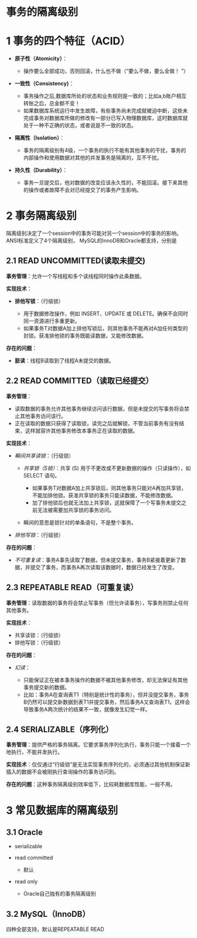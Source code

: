 # 事务的隔离级别

# 1 事务的四个特征（ACID）

- **原⼦性（Atomicity）**：

  - 操作要么全部成功，否则回滚，什么也不做（“要么不做，要么全做！ ”）
- **⼀致性（Consistency)**：

  - 事务操作之后,数据库所处的状态和业务规则是⼀致的；⽐如a,b账户相互转账之后，总⾦额不变！
  - 如果数据库系统运⾏中发⽣故障，有些事务尚未完成就被迫中断，这些未完成事务对数据库所做的修改有⼀部分已写⼊物理数据库，这时数据库就处于⼀种不正确的状态，或者说是不⼀致的状态。
- **隔离性（Isolation）**：

  - 事务的隔离级别有4级，⼀个事务的执⾏不能有其他事务的⼲扰，事务的内部操作和使⽤数据对其他的并发事务是隔离的，互不⼲扰。
- **持久性（Durability）**：

  - 事务⼀旦提交后，他对数据的改变应该永久性的，不能回滚。接下来其他的操作或者故障不会对已经提交了的事务产⽣影响。

# 2 事务隔离级别

隔离级别决定了⼀个session中的事务可能对另⼀个session中的事务的影响。 ANSI标准定义了4个隔离级别， MySQL的InnoDB和Oracle都⽀持，分别是

## 2.1 READ UNCOMMITTED(读取未提交)

**事务管理**：允许一个写线程和多个读线程同时操作此条数据。

**实现技术**：

- **排他写锁**：（行级锁）

  - 用于数据修改操作，例如 INSERT、UPDATE 或 DELETE。确保不会同时同一资源进行多重更新。
  - 如果事务T对数据A加上排他写锁后，则其他事务不能再对A加任何类型的封锁。获准排他锁的事务既能读数据，又能修改数据。

**存在的问题**：

- **脏读**：线程B读取到了线程A未提交的数据。

## 2.2 READ COMMITTED（读取已经提交）

**事务管理**：

- 读取数据的事务允许其他事务继续访问该行数据，但是未提交的写事务将会禁止其他事务访问该行。
- 正在读取的数据只获得了读取锁，读完之后就解锁，不管当前事务有没有结束，这样就容许其他事务修改本事务正在读取的数据。

**实现技术**：

- _瞬间共享读锁_：（行级锁）

  - _共享锁（S锁）_：共享 (S) 用于不更改或不更新数据的操作（只读操作），如 SELECT 语句。

    - 如果事务T对数据A加上共享锁后，则其他事务只能对A再加共享锁，不能加排他锁。获准共享锁的事务只能读数据，不能修改数据。
    - 加了排他锁后也就无法加上共享锁，这就保障了一个写事务未提交之前无法被需要加共享锁的事务访问。
  - 瞬间的意思是锁针对的单条语句，不是整个事务。
- _排他写锁_：（行级锁）

**存在的问题**：

- _不可重复读_：事务A事先读取了数据，但未提交事务，事务B紧接着更新了数据，并提交了事务，而事务A再次读取该数据时，数据已经发生了改变。

## 2.3 REPEATABLE READ（可重复读）

**事务管理**：读取数据的事务将会禁止写事务（但允许读事务），写事务则禁止任何其他事务。

**实现技术**：

- 共享读锁：（行级锁）
- 排他写锁：（行级锁）

**存在的问题**：

- _幻读_：

  - 只能保证正在被本事务操作的数据不被其他事务修改，却⽆法保证有其他事务提交新的数据。
  - ⽐如：事务A在查询表T1（特别是统计性的事务），但并没提交事务，事务B仍然可以提交新数据到表T1并提交事务，然后事务A又查询表T1，这样会导致事务A两次统计的结果不⼀致，就像发⽣幻觉⼀样。

## 2.4 SERIALIZABLE（序列化）

**事务管理**：提供严格的事务隔离。它要求事务序列化执行，事务只能一个接着一个地执行，不能并发执行。

**实现技术**：仅仅通过“行级锁”是无法实现事务序列化的，必须通过其他机制保证新插入的数据不会被刚执行查询操作的事务访问到。

**存在的问题**：这种事务隔离级别效率低下，比较耗数据库性能，一般不用。

# 3 常见数据库的隔离级别

## 3.1 Oracle

- serializable
- read committed

  - 默认
- read only

  - Oracle⾃⼰独有的事务隔离级别

## 3.2 MySQL（InnoDB）

四种全部支持，默认是REPEATABLE READ
